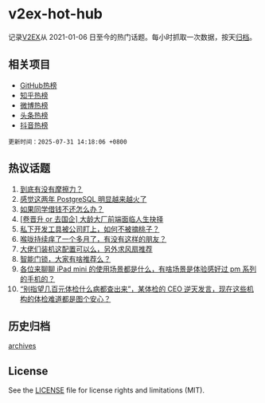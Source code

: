 # v2ex-hot-hub

 记录[V2EX](https://www.v2ex.com/)从 2021-01-06 日至今的热门话题。每小时抓取一次数据，按天[归档](archives)。
 
 ## 相关项目

- [GitHub热榜](https://github.com/lonnyzhang423/github-hot-hub)
- [知乎热榜](https://github.com/lonnyzhang423/zhihu-hot-hub)
- [微博热榜](https://github.com/lonnyzhang423/weibo-hot-hub)
- [头条热榜](https://github.com/lonnyzhang423/toutiao-hot-hub)
- [抖音热榜](https://github.com/lonnyzhang423/douyin-hot-hub)


 `更新时间：2025-07-31 14:18:06 +0800`

## 热议话题

1. [到底有没有摩擦力？](https://www.v2ex.com/t/1148808)
1. [感觉这两年 PostgreSQL 明显越来越火了](https://www.v2ex.com/t/1148894)
1. [如果同学借钱不还怎么办？](https://www.v2ex.com/t/1148784)
1. [[卷晋升 or 去国企] 大龄大厂前端面临人生抉择](https://www.v2ex.com/t/1148794)
1. [私下开发工具被公司盯上，如何不被摘桃子？](https://www.v2ex.com/t/1148834)
1. [喉咙持续痒了一个多月了，有没有这样的朋友？](https://www.v2ex.com/t/1148938)
1. [大佬们装机这配置可以么，另外求风扇推荐](https://www.v2ex.com/t/1148901)
1. [智能门锁，大家有啥推荐么？](https://www.v2ex.com/t/1148780)
1. [各位来聊聊 iPad mini 的使用场景都是什么，有啥场景是体验感好过 pm 系列的手机的？](https://www.v2ex.com/t/1148920)
1. [“别指望几百元体检什么病都查出来”，某体检的 CEO 逆天发言，现在这些机构的体检难道都是图个安心？](https://www.v2ex.com/t/1148923)

## 历史归档

[archives](archives)

## License

See the [LICENSE](LICENSE) file for license rights and limitations (MIT).
